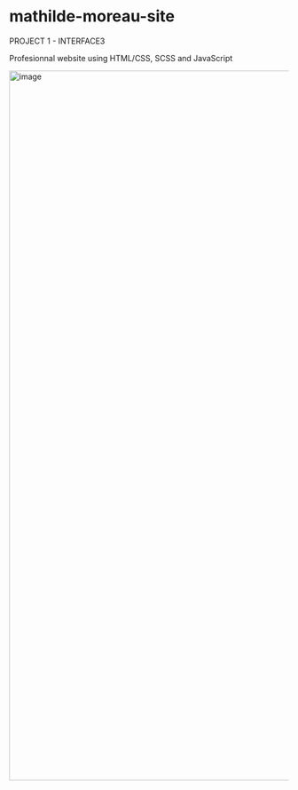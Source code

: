 # mathilde-moreau-site

PROJECT 1 - INTERFACE3

Profesionnal website using HTML/CSS, SCSS and JavaScript

<img width="1278" alt="image" src="https://user-images.githubusercontent.com/45564137/72379257-5cdb3e80-3713-11ea-8a3a-1ea3cd96eece.png">

